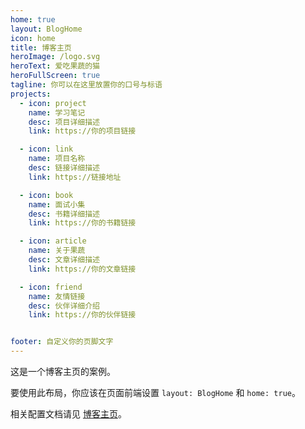 ```yaml
---
home: true
layout: BlogHome
icon: home
title: 博客主页
heroImage: /logo.svg
heroText: 爱吃果蔬的猫
heroFullScreen: true
tagline: 你可以在这里放置你的口号与标语
projects:
  - icon: project
    name: 学习笔记
    desc: 项目详细描述
    link: https://你的项目链接

  - icon: link
    name: 项目名称
    desc: 链接详细描述
    link: https://链接地址

  - icon: book
    name: 面试小集
    desc: 书籍详细描述
    link: https://你的书籍链接

  - icon: article
    name: 关于果蔬
    desc: 文章详细描述
    link: https://你的文章链接

  - icon: friend
    name: 友情链接
    desc: 伙伴详细介绍
    link: https://你的伙伴链接


footer: 自定义你的页脚文字
---
```


这是一个博客主页的案例。

要使用此布局，你应该在页面前端设置 `layout: BlogHome` 和 `home: true`。

相关配置文档请见 [博客主页](https://theme-hope.vuejs.press/zh/guide/blog/home/)。
